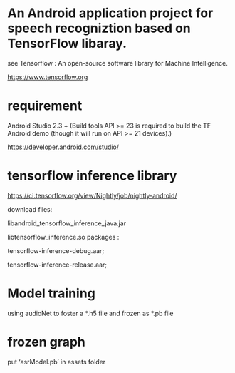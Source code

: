 # An Android application project for speech recogniztion based on TensorFlow  libaray. 

see Tensorflow : An open-source software library for Machine Intelligence. 

https://www.tensorflow.org

# requirement

Android Studio 2.3 + (Build tools API >= 23 is required to build the TF Android
demo (though it will run on API >= 21 devices).)

https://developer.android.com/studio/


# tensorflow inference library

https://ci.tensorflow.org/view/Nightly/job/nightly-android/

download files:

libandroid_tensorflow_inference_java.jar

libtensorflow_inference.so packages :

tensorflow-inference-debug.aar;

tensorflow-inference-release.aar;

# Model  training
using audioNet to foster a *.h5 file and frozen as *.pb file

# frozen graph
put ‘asrModel.pb’ in assets folder



